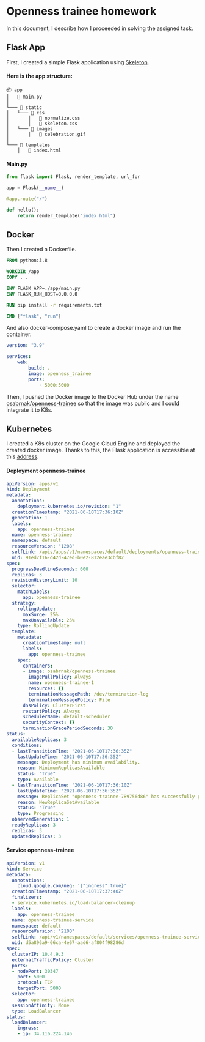 # Openness trainee homework

In this document, I describe how I proceeded in solving the assigned task.

## Flask App

First, I created a simple Flask application using [Skeleton](http://getskeleton.com). 
#### Here is the app structure:

```
📦 app
│   📜 main.py
│
└─── 📂 static
│   └─── 📂 css
│       │   📜 normalize.css
│       │   📜 skeleton.css
│   └─── 📂 images
│       │   📜 celebration.gif
│
└─── 📂 templates
    │   📜 index.html
```

#### Main.py

```python
from flask import Flask, render_template, url_for

app = Flask(__name__)

@app.route("/")

def hello():
    return render_template("index.html")
```

## Docker
Then I created a Dockerfile.

```dockerfile
FROM python:3.8

WORKDIR /app
COPY . .

ENV FLASK_APP=./app/main.py
ENV FLASK_RUN_HOST=0.0.0.0

RUN pip install -r requirements.txt

CMD ["flask", "run"]
```

And also docker-compose.yaml to create a docker image and run the container.

```yaml
version: "3.9"

services:
    web:
        build: .
        image: openness_trainee
        ports:
            - 5000:5000
```
Then, I pushed the Docker image to the Docker Hub under the name  [osabrnak/openness-trainee](https://hub.docker.com/repository/docker/osabrnak/openness-trainee)  so that the image was public and I could integrate it to K8s.

## Kubernetes
I created a K8s cluster on the Google Cloud Engine and deployed the created docker image. Thanks to this, the Flask application is accessible at this [address](http://34.116.224.146:5000).

#### Deployment openness-trainee
```yaml
apiVersion: apps/v1
kind: Deployment
metadata:
  annotations:
    deployment.kubernetes.io/revision: "1"
  creationTimestamp: "2021-06-10T17:36:10Z"
  generation: 1
  labels:
    app: openness-trainee
  name: openness-trainee
  namespace: default
  resourceVersion: "1208"
  selfLink: /apis/apps/v1/namespaces/default/deployments/openness-trainee
  uid: 91ed7f16-d42d-47ed-b0e2-812eae3cbf82
spec:
  progressDeadlineSeconds: 600
  replicas: 3
  revisionHistoryLimit: 10
  selector:
    matchLabels:
      app: openness-trainee
  strategy:
    rollingUpdate:
      maxSurge: 25%
      maxUnavailable: 25%
    type: RollingUpdate
  template:
    metadata:
      creationTimestamp: null
      labels:
        app: openness-trainee
    spec:
      containers:
      - image: osabrnak/openness-trainee
        imagePullPolicy: Always
        name: openness-trainee-1
        resources: {}
        terminationMessagePath: /dev/termination-log
        terminationMessagePolicy: File
      dnsPolicy: ClusterFirst
      restartPolicy: Always
      schedulerName: default-scheduler
      securityContext: {}
      terminationGracePeriodSeconds: 30
status:
  availableReplicas: 3
  conditions:
  - lastTransitionTime: "2021-06-10T17:36:35Z"
    lastUpdateTime: "2021-06-10T17:36:35Z"
    message: Deployment has minimum availability.
    reason: MinimumReplicasAvailable
    status: "True"
    type: Available
  - lastTransitionTime: "2021-06-10T17:36:10Z"
    lastUpdateTime: "2021-06-10T17:36:35Z"
    message: ReplicaSet "openness-trainee-789756d86" has successfully progressed.
    reason: NewReplicaSetAvailable
    status: "True"
    type: Progressing
  observedGeneration: 1
  readyReplicas: 3
  replicas: 3
  updatedReplicas: 3
```
#### Service openness-trainee
```yaml
apiVersion: v1
kind: Service
metadata:
  annotations:
    cloud.google.com/neg: '{"ingress":true}'
  creationTimestamp: "2021-06-10T17:37:40Z"
  finalizers:
  - service.kubernetes.io/load-balancer-cleanup
  labels:
    app: openness-trainee
  name: openness-trainee-service
  namespace: default
  resourceVersion: "2100"
  selfLink: /api/v1/namespaces/default/services/openness-trainee-service
  uid: d5a896a9-66ca-4e67-aad6-af804f98286d
spec:
  clusterIP: 10.4.9.3
  externalTrafficPolicy: Cluster
  ports:
  - nodePort: 30347
    port: 5000
    protocol: TCP
    targetPort: 5000
  selector:
    app: openness-trainee
  sessionAffinity: None
  type: LoadBalancer
status:
  loadBalancer:
    ingress:
    - ip: 34.116.224.146
```
